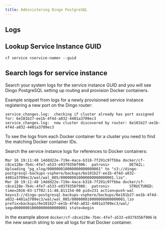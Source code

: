 ```yaml
---
title: Administering Dingo PostgreSQL
---
```


## Logs

## <a id="lookup-service-guid"></a>Lookup Service Instance GUID

```
cf service <service-name> --guid
```

## <a id="logs-service-id"></a>Search logs for service instance

Search your system logs for the service instance GUID and you will see Dingo PostgreSQL setting up routing and provision Docker containers.

Example snippet from logs for a newly provisioned service instance registering a new port on the Dingo router:

```
service_changes.log:  checking if cluster already has port assigned for: 6e101b27-ee1b-4f4d-a032-4401a3709ec3
service_changes.log:  new cluster discovered by router: 6e101b27-ee1b-4f4d-a032-4401a3709ec3
```

To see the logs from each Docker container for a cluster you need to find the matching Docker container IDs.

Search the service instance logs for references to Docker containers:

```
Mar 16 19:11:48 14ddd22e-719e-4aca-b318-7f291c97fbba docker/cf-c8ce128e-7b4c-4fe7-a533-e9379356f906:  patroni>         DETAIL: Uploading "pg_xlog/000000010000000000000001" to "s3://dingo-postgresql-backups-vsphere/backups/6e101b27-ee1b-4f4d-a032-4401a3709ec3/wal/wal_005/000000010000000000000001.lzo".
Mar 16 19:11:48 14ddd22e-719e-4aca-b318-7f291c97fbba docker/cf-c8ce128e-7b4c-4fe7-a533-e9379356f906:  patroni>         STRUCTURED: time=2016-03-17T02:11:48.811154-00 pid=231 action=push-wal key=s3://dingo-postgresql-backups-vsphere/backups/6e101b27-ee1b-4f4d-a032-4401a3709ec3/wal/wal_005/000000010000000000000001.lzo prefix=backups/6e101b27-ee1b-4f4d-a032-4401a3709ec3/wal/ seg=000000010000000000000001 state=begin
```

In the example above `docker/cf-c8ce128e-7b4c-4fe7-a533-e9379356f906` is the new search string to see all logs for that Docker container.
